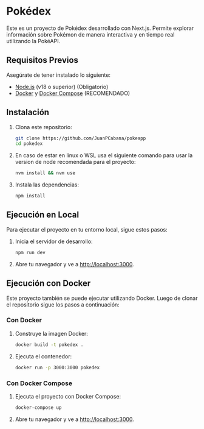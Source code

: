 # Pokédex

Este es un proyecto de Pokédex desarrollado con Next.js. Permite explorar información sobre Pokémon de manera interactiva y en tiempo real utilizando la PokéAPI.

## Requisitos Previos

Asegúrate de tener instalado lo siguiente:

- [Node.js](https://nodejs.org/) (v18 o superior) (Obligatorio)
- [Docker](https://www.docker.com/get-started) y [Docker Compose](https://docs.docker.com/compose/) (RECOMENDADO)

## Instalación

1. Clona este repositorio:

   ```bash
   git clone https://github.com/JuanPCabana/pokeapp
   cd pokedex
   ```

2. En caso de estar en linux o WSL usa el siguiente comando para usar la version de node recomendada para el proyecto:

   ```bash
   nvm install && nvm use
   ```

3. Instala las dependencias:

   ```bash
   npm install
   ```

## Ejecución en Local

Para ejecutar el proyecto en tu entorno local, sigue estos pasos:

1. Inicia el servidor de desarrollo:

   ```bash
   npm run dev
   ```

2. Abre tu navegador y ve a [http://localhost:3000](http://localhost:3000).

## Ejecución con Docker

Este proyecto también se puede ejecutar utilizando Docker. Luego de clonar el repositorio sigue los pasos a continuación:

### Con Docker

1. Construye la imagen Docker:

   ```bash
   docker build -t pokedex .
   ```

2. Ejecuta el contenedor:

   ```bash
   docker run -p 3000:3000 pokedex
   ```

### Con Docker Compose

1. Ejecuta el proyecto con Docker Compose:

   ```bash
   docker-compose up
   ```

2. Abre tu navegador y ve a [http://localhost:3000](http://localhost:3000).


